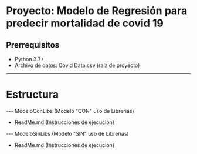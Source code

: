 # Proyecto: Modelo de Regresión para predecir mortalidad de covid 19

## Prerrequisitos

- Python 3.7+
- Archivo de datos: Covid Data.csv (raíz de proyecto)

---

# Estructura
--- ModeloConLibs (Modelo "CON" uso de Librerías)

   - ReadMe.md (Instrucciones de ejecución)



--- ModeloSinLibs (Modelo "SIN" uso de Librerías)
   - ReadMe.md (Instrucciones de ejecución)



